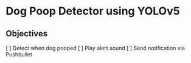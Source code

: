 # Dog Poop Detector using YOLOv5

## Objectives
[ ] Detect when dog pooped
[ ] Play alert sound
[ ] Send notification via Pushbullet
